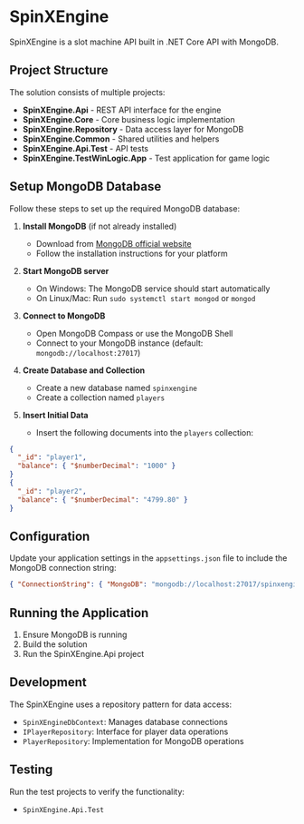 # SpinXEngine

SpinXEngine is a slot machine API built in .NET Core API with MongoDB.

## Project Structure

The solution consists of multiple projects:
- **SpinXEngine.Api** - REST API interface for the engine
- **SpinXEngine.Core** - Core business logic implementation
- **SpinXEngine.Repository** - Data access layer for MongoDB
- **SpinXEngine.Common** - Shared utilities and helpers
- **SpinXEngine.Api.Test** - API tests
- **SpinXEngine.TestWinLogic.App** - Test application for game logic

## Setup MongoDB Database

Follow these steps to set up the required MongoDB database:

1. **Install MongoDB** (if not already installed)
   - Download from [MongoDB official website](https://www.mongodb.com/try/download/community)
   - Follow the installation instructions for your platform

2. **Start MongoDB server**
   - On Windows: The MongoDB service should start automatically
   - On Linux/Mac: Run `sudo systemctl start mongod` or `mongod`

3. **Connect to MongoDB**
   - Open MongoDB Compass or use the MongoDB Shell
   - Connect to your MongoDB instance (default: `mongodb://localhost:27017`)

4. **Create Database and Collection**
   - Create a new database named `spinxengine`
   - Create a collection named `players`

5. **Insert Initial Data**
   - Insert the following documents into the `players` collection:
```json
{
  "_id": "player1",
  "balance": { "$numberDecimal": "1000" }
}
{
  "_id": "player2",
  "balance": { "$numberDecimal": "4799.80" }
}
```

## Configuration

Update your application settings in the `appsettings.json` file to include the MongoDB connection string:
```json
{ "ConnectionString": { "MongoDB": "mongodb://localhost:27017/spinxengine" }, "GameSettings": { "ReelRows": 3, "ReelColumns": 5 }}
```

## Running the Application

1. Ensure MongoDB is running
2. Build the solution
3. Run the SpinXEngine.Api project

## Development

The SpinXEngine uses a repository pattern for data access:
- `SpinXEngineDbContext`: Manages database connections
- `IPlayerRepository`: Interface for player data operations
- `PlayerRepository`: Implementation for MongoDB operations

## Testing

Run the test projects to verify the functionality:
- `SpinXEngine.Api.Test`
